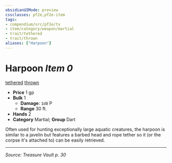 ```yaml
---
obsidianUIMode: preview
cssclasses: pf2e,pf2e-item
tags:
- compendium/src/pf2e/tv
- item/category/weapon/martial
- trait/tethered
- trait/thrown
aliases: ["Harpoon"]
---
```

# Harpoon *Item 0*  
[tethered](rules/traits/tethered-b1.md "Tethered Weapon Trait")  [thrown](rules/traits/thrown.md "Thrown Weapon Trait")  

- **Price** 1 gp
- **Bulk** 1
  - **Damage**: `1d8` P
  - **Range** 30 ft.
- **Hands** 2
- **Category** Martial; **Group** Dart 

Often used for hunting exceptionally large aquatic creatures, the harpoon is similar to a javelin but features a barbed head and rope tether so it (or the corpse it's attached to) can be easily retrieved.


---
*Source: Treasure Vault p. 30*